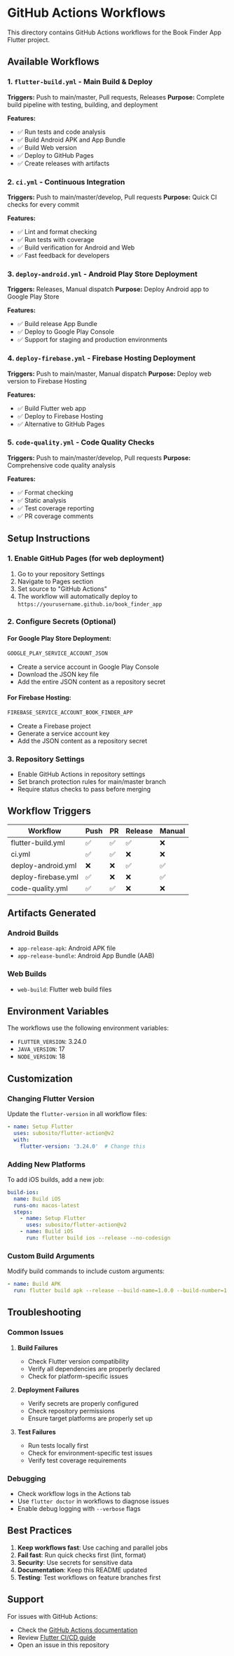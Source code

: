 # GitHub Actions Workflows

This directory contains GitHub Actions workflows for the Book Finder App Flutter project.

## Available Workflows

### 1. `flutter-build.yml` - Main Build & Deploy
**Triggers:** Push to main/master, Pull requests, Releases
**Purpose:** Complete build pipeline with testing, building, and deployment

**Features:**
- ✅ Run tests and code analysis
- ✅ Build Android APK and App Bundle
- ✅ Build Web version
- ✅ Deploy to GitHub Pages
- ✅ Create releases with artifacts

### 2. `ci.yml` - Continuous Integration
**Triggers:** Push to main/master/develop, Pull requests
**Purpose:** Quick CI checks for every commit

**Features:**
- ✅ Lint and format checking
- ✅ Run tests with coverage
- ✅ Build verification for Android and Web
- ✅ Fast feedback for developers

### 3. `deploy-android.yml` - Android Play Store Deployment
**Triggers:** Releases, Manual dispatch
**Purpose:** Deploy Android app to Google Play Store

**Features:**
- ✅ Build release App Bundle
- ✅ Deploy to Google Play Console
- ✅ Support for staging and production environments

### 4. `deploy-firebase.yml` - Firebase Hosting Deployment
**Triggers:** Push to main/master, Manual dispatch
**Purpose:** Deploy web version to Firebase Hosting

**Features:**
- ✅ Build Flutter web app
- ✅ Deploy to Firebase Hosting
- ✅ Alternative to GitHub Pages

### 5. `code-quality.yml` - Code Quality Checks
**Triggers:** Push to main/master/develop, Pull requests
**Purpose:** Comprehensive code quality analysis

**Features:**
- ✅ Format checking
- ✅ Static analysis
- ✅ Test coverage reporting
- ✅ PR coverage comments

## Setup Instructions

### 1. Enable GitHub Pages (for web deployment)
1. Go to your repository Settings
2. Navigate to Pages section
3. Set source to "GitHub Actions"
4. The workflow will automatically deploy to `https://yourusername.github.io/book_finder_app`

### 2. Configure Secrets (Optional)

#### For Google Play Store Deployment:
```bash
GOOGLE_PLAY_SERVICE_ACCOUNT_JSON
```
- Create a service account in Google Play Console
- Download the JSON key file
- Add the entire JSON content as a repository secret

#### For Firebase Hosting:
```bash
FIREBASE_SERVICE_ACCOUNT_BOOK_FINDER_APP
```
- Create a Firebase project
- Generate a service account key
- Add the JSON content as a repository secret

### 3. Repository Settings
- Enable GitHub Actions in repository settings
- Set branch protection rules for main/master branch
- Require status checks to pass before merging

## Workflow Triggers

| Workflow | Push | PR | Release | Manual |
|----------|------|----|---------| -------|
| flutter-build.yml | ✅ | ✅ | ✅ | ❌ |
| ci.yml | ✅ | ✅ | ❌ | ❌ |
| deploy-android.yml | ❌ | ❌ | ✅ | ✅ |
| deploy-firebase.yml | ✅ | ❌ | ❌ | ✅ |
| code-quality.yml | ✅ | ✅ | ❌ | ❌ |

## Artifacts Generated

### Android Builds
- `app-release-apk`: Android APK file
- `app-release-bundle`: Android App Bundle (AAB)

### Web Builds
- `web-build`: Flutter web build files

## Environment Variables

The workflows use the following environment variables:
- `FLUTTER_VERSION`: 3.24.0
- `JAVA_VERSION`: 17
- `NODE_VERSION`: 18

## Customization

### Changing Flutter Version
Update the `flutter-version` in all workflow files:
```yaml
- name: Setup Flutter
  uses: subosito/flutter-action@v2
  with:
    flutter-version: '3.24.0'  # Change this
```

### Adding New Platforms
To add iOS builds, add a new job:
```yaml
build-ios:
  name: Build iOS
  runs-on: macos-latest
  steps:
    - name: Setup Flutter
      uses: subosito/flutter-action@v2
    - name: Build iOS
      run: flutter build ios --release --no-codesign
```

### Custom Build Arguments
Modify build commands to include custom arguments:
```yaml
- name: Build APK
  run: flutter build apk --release --build-name=1.0.0 --build-number=1
```

## Troubleshooting

### Common Issues

1. **Build Failures**
   - Check Flutter version compatibility
   - Verify all dependencies are properly declared
   - Check for platform-specific issues

2. **Deployment Failures**
   - Verify secrets are properly configured
   - Check repository permissions
   - Ensure target platforms are properly set up

3. **Test Failures**
   - Run tests locally first
   - Check for environment-specific test issues
   - Verify test coverage requirements

### Debugging
- Check workflow logs in the Actions tab
- Use `flutter doctor` in workflows to diagnose issues
- Enable debug logging with `--verbose` flags

## Best Practices

1. **Keep workflows fast**: Use caching and parallel jobs
2. **Fail fast**: Run quick checks first (lint, format)
3. **Security**: Use secrets for sensitive data
4. **Documentation**: Keep this README updated
5. **Testing**: Test workflows on feature branches first

## Support

For issues with GitHub Actions:
- Check the [GitHub Actions documentation](https://docs.github.com/en/actions)
- Review [Flutter CI/CD guide](https://docs.flutter.dev/deployment/ci)
- Open an issue in this repository
